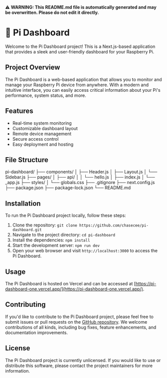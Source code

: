 ⚠️ **WARNING: This README.md file is automatically generated and may be overwritten. Please do not edit it directly.**

# 🚀 Pi Dashboard

Welcome to the Pi Dashboard project! This is a Next.js-based application that provides a sleek and user-friendly dashboard for your Raspberry Pi.

## Project Overview

The Pi Dashboard is a web-based application that allows you to monitor and manage your Raspberry Pi device from anywhere. With a modern and intuitive interface, you can easily access critical information about your Pi's performance, system status, and more.

## Features

- Real-time system monitoring
- Customizable dashboard layout
- Remote device management
- Secure access control
- Easy deployment and hosting

## File Structure


pi-dashboard/
├── components/
│   ├── Header.js
│   ├── Layout.js
│   └── Sidebar.js
├── pages/
│   ├── api/
│   │   └── hello.js
│   ├── index.js
│   └── _app.js
├── styles/
│   └── globals.css
├── .gitignore
├── next.config.js
├── package.json
├── package-lock.json
└── README.md


## Installation

To run the Pi Dashboard project locally, follow these steps:

1. Clone the repository: `git clone https://github.com/chasecee/pi-dashboard.git`
2. Navigate to the project directory: `cd pi-dashboard`
3. Install the dependencies: `npm install`
4. Start the development server: `npm run dev`
5. Open your web browser and visit `http://localhost:3000` to access the Pi Dashboard.

## Usage

The Pi Dashboard is hosted on Vercel and can be accessed at [https://pi-dashboard-one.vercel.app/](https://pi-dashboard-one.vercel.app/).

## Contributing

If you'd like to contribute to the Pi Dashboard project, please feel free to submit issues or pull requests on the [GitHub repository](https://github.com/chasecee/pi-dashboard). We welcome contributions of all kinds, including bug fixes, feature enhancements, and documentation improvements.

## License

The Pi Dashboard project is currently unlicensed. If you would like to use or distribute this software, please contact the project maintainers for more information.
